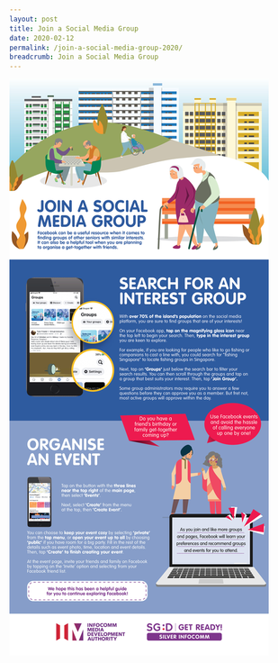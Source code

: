 ```yaml
---
layout: post
title: Join a Social Media Group
date: 2020-02-12
permalink: /join-a-social-media-group-2020/
breadcrumb: Join a Social Media Group
---
```


![image1](/images/articles/join-a-social-media-group/join-a-social-media-group.jpg)
